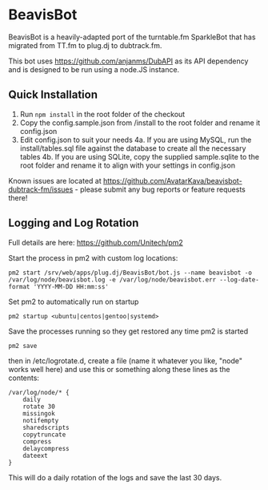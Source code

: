 BeavisBot
==========

BeavisBot is a heavily-adapted port of the turntable.fm SparkleBot that has migrated from TT.fm to plug.dj to dubtrack.fm.

This bot uses https://github.com/anjanms/DubAPI as its API dependency and is designed to be run using a node.JS instance.

Quick Installation
-----------------------
1. Run `npm install` in the root folder of the checkout
2. Copy the config.sample.json from /install to the root folder and rename it config.json
3. Edit config.json to suit your needs
4a. If you are using MySQL, run the install/tables.sql file against the database to create all the necessary tables
4b. If you are using SQLite, copy the supplied sample.sqlite to the root folder and rename it to align with your settings in config.json

Known issues are located at https://github.com/AvatarKava/beavisbot-dubtrack-fm/issues - please submit any bug reports or feature requests there!

Logging and Log Rotation
------------------------

Full details are here: https://github.com/Unitech/pm2

Start the process in pm2 with custom log locations:
```
pm2 start /srv/web/apps/plug.dj/BeavisBot/bot.js --name beavisbot -o /var/log/node/beavisbot.log -e /var/log/node/beavisbot.err --log-date-format 'YYYY-MM-DD HH:mm:ss'
```
Set pm2 to automatically run on startup
```
pm2 startup <ubuntu|centos|gentoo|systemd>
```
Save the processes running so they get restored any time pm2 is started
```
pm2 save
```

then in /etc/logrotate.d, create a file (name it whatever you like, "node" works well here) and use
this or something along these lines as the contents:
```
/var/log/node/* {
    daily
    rotate 30
    missingok
    notifempty
    sharedscripts
    copytruncate
    compress
    delaycompress
    dateext
}
```
This will do a daily rotation of the logs and save the last 30 days.